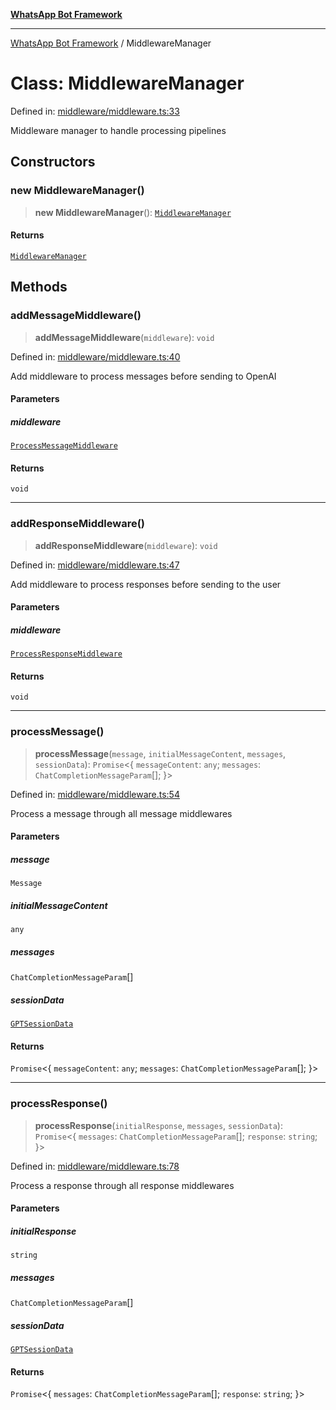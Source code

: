 [**WhatsApp Bot Framework**](../README.md)

***

[WhatsApp Bot Framework](../globals.md) / MiddlewareManager

# Class: MiddlewareManager

Defined in: [middleware/middleware.ts:33](https://github.com/green-api/whatsapp-chatgpt-js/blob/144b3e2baae49a260200b70637f606416abe2026/src/middleware/middleware.ts#L33)

Middleware manager to handle processing pipelines

## Constructors

### new MiddlewareManager()

> **new MiddlewareManager**(): [`MiddlewareManager`](MiddlewareManager.md)

#### Returns

[`MiddlewareManager`](MiddlewareManager.md)

## Methods

### addMessageMiddleware()

> **addMessageMiddleware**(`middleware`): `void`

Defined in: [middleware/middleware.ts:40](https://github.com/green-api/whatsapp-chatgpt-js/blob/144b3e2baae49a260200b70637f606416abe2026/src/middleware/middleware.ts#L40)

Add middleware to process messages before sending to OpenAI

#### Parameters

##### middleware

[`ProcessMessageMiddleware`](../type-aliases/ProcessMessageMiddleware.md)

#### Returns

`void`

***

### addResponseMiddleware()

> **addResponseMiddleware**(`middleware`): `void`

Defined in: [middleware/middleware.ts:47](https://github.com/green-api/whatsapp-chatgpt-js/blob/144b3e2baae49a260200b70637f606416abe2026/src/middleware/middleware.ts#L47)

Add middleware to process responses before sending to the user

#### Parameters

##### middleware

[`ProcessResponseMiddleware`](../type-aliases/ProcessResponseMiddleware.md)

#### Returns

`void`

***

### processMessage()

> **processMessage**(`message`, `initialMessageContent`, `messages`, `sessionData`): `Promise`\<\{ `messageContent`: `any`; `messages`: `ChatCompletionMessageParam`[]; \}\>

Defined in: [middleware/middleware.ts:54](https://github.com/green-api/whatsapp-chatgpt-js/blob/144b3e2baae49a260200b70637f606416abe2026/src/middleware/middleware.ts#L54)

Process a message through all message middlewares

#### Parameters

##### message

`Message`

##### initialMessageContent

`any`

##### messages

`ChatCompletionMessageParam`[]

##### sessionData

[`GPTSessionData`](../interfaces/GPTSessionData.md)

#### Returns

`Promise`\<\{ `messageContent`: `any`; `messages`: `ChatCompletionMessageParam`[]; \}\>

***

### processResponse()

> **processResponse**(`initialResponse`, `messages`, `sessionData`): `Promise`\<\{ `messages`: `ChatCompletionMessageParam`[]; `response`: `string`; \}\>

Defined in: [middleware/middleware.ts:78](https://github.com/green-api/whatsapp-chatgpt-js/blob/144b3e2baae49a260200b70637f606416abe2026/src/middleware/middleware.ts#L78)

Process a response through all response middlewares

#### Parameters

##### initialResponse

`string`

##### messages

`ChatCompletionMessageParam`[]

##### sessionData

[`GPTSessionData`](../interfaces/GPTSessionData.md)

#### Returns

`Promise`\<\{ `messages`: `ChatCompletionMessageParam`[]; `response`: `string`; \}\>
